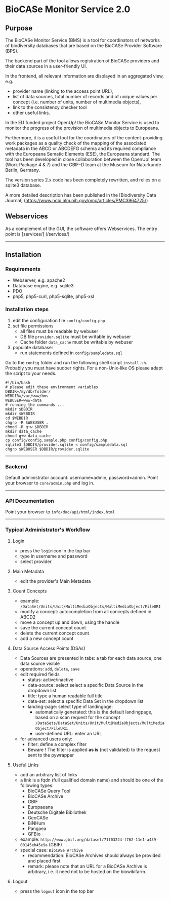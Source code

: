 
#  BioCASe Monitor Service 2.0


## Purpose

The BioCASe Monitor Service (BMS) is a tool for coordinators of networks of biodiversity databases 
that are based on the BioCASe Provider Software (BPS). 

The backend part of the tool 
allows registration of BioCASe providers and their data sources in a user-friendly UI.

In the frontend, all relevant information are displayed in an aggregated view, e.g.
- provider name (linking to the access point URL), 
- list of data sources, total number of records and of unique values per concept 
(i.e. number of units, number of multimedia objects), 
- link to the consistency checker tool
- other useful links.

In the EU funded project OpenUp! the BioCASe Monitor Service is used 
to monitor the progress of the provision of multimedia objects to Europeana. 

Furthermore, it is a useful tool for the coordinators of the content-providing work packages 
as a quality check of the mapping of the associated metadata in the ABCD or ABCDEFG schema 
and its required compliance with the Europeana Sematic Elements (ESE), the Europeana standard. 
The tool has been developed in close collaboration between the OpenUp! team (Work Package 4 & 7) 
and the GBIF-D team at the Museum für Naturkunde Berlin, Germany.

The version series 2.x code has been completely rewritten, and relies on a sqlite3 database.

A more detailed description has been published in the [Biodiversity Data Journal] (https://www.ncbi.nlm.nih.gov/pmc/articles/PMC3964725/)

## Webservices

As a complement of the GUI, the software offers Webservices. The entry point is [services/] (/services/)

_______________________________________

## Installation


### Requirements
- Webserver, e.g. apache2
- Database engine, e.g. sqlite3 
- PDO
- php5, php5-curl, php5-sqlite, php5-xsl


### Installation steps
1. edit the configuration file `config/config.php`
2. set file permissions
    - all files must be readable by webuser
    - DB file `provider.sqlite` must be writable by webuser
    - Cache folder `data_cache` must be writable by webuser   
3. populate database: 
    - run statements defined in `config/sampledata.sql`  

Go to the `config` folder and run the following shell script `install.sh`.
Probably you must have sudoer rights. 
For a non-Unix-like OS please adapt the script to your needs.

    #!/bin/bash
    # please edit these environment variables
    DBDIR=/my/db/folder/
    WEBDIR=/var/www/bms
    WEBUSER=www-data
    # running the commands ...
    mkdir $DBDIR
    mkdir $WEBDIR
    cd $WEBDIR
    chgrp -R $WEBUSER .
    chmod -R g+w $DBDIR
    mkdir data_cache
    chmod g+w data_cache
    cp config/config.sample.php config/config.php
    sqlite3 $DBDIR/provider.sqlite < config/sampledata.sql
    chgrp $WEBUSER $DBDIR/provider.sqlite

_______________________________________
    
### Backend

Default administrator account: username=admin, password=admin.
Point your browser to `core/admin.php` and log in.


_______________________________________

### API Documentation

Point your browser to `info/doc/api/html/index.html`

_______________________________________


### Typical Administrator's Workflow



1. Login 

    * press the `login`icon in the top bar
    * type in username and password
    * select provider

2. Main Metadata 

    * edit the provider's Main Metadata

3. Count Concepts 

    * example: `/DataSet/Units/Unit/MultiMediaObjects/MultiMediaObject/FileURI`
    * modify a concept: autocompletion from all concepts defined in ABCD2
    * move a concept up and down, using the handle
    * save the current concept count
    * delete the current concept count
    * add a new concept count

4. Data Source Access Points (DSAs) 

    * Data Sources are presented in tabs: a tab for each data source, one data source visible
    * operations: `add`, `delete`, `save`
    * edit required fields
        * status: active/inactive
        * data-source: select select a specific Data Source in the dropdown list
        * title: type a human readable full title
        * data-set: select a specific Data Set in the dropdown list
        * landing-page: select type of landingpge:
            * automatically generated: this is the default landingpage, based on a scan request for the concept `/DataSets/DataSet/Units/Unit/MultiMediaObjects/MultiMediaObject/FileURI`. 
            * user-defined URL: enter an URL
    * for advanced users only:
        * filter: define a complex filter
        * Beware ! The filter is applied **as is** (not validated) to the request sent to the pywrapper

5. Useful Links 

    * add an arbitrary list of links
    * a link is a fqdn (full qualified domain name) and should be one of the following types:
        * BioCASe Query Tool
        * BioCASe Archive
        * GBIF
        * Europaeana
        * Deutsche Digitale Bibliothek
        * GeoCASe
        * BiNHum
        * Pangaea
        * GFBio
    * example: `http://www.gbif.org/dataset/71f03224-f762-11e1-a439-00145eb45e9a` (GBIF)
    * special case: `BioCASe Archive`
        * recommendation: BioCASe Archives should always be provided and placed first
        * remark: please note that an URL for a BioCASe Archive is arbitrary, i.e. it need not to be hosted on the biowikifarm.

6. Logout

    * press the `logout` icon in the top bar
